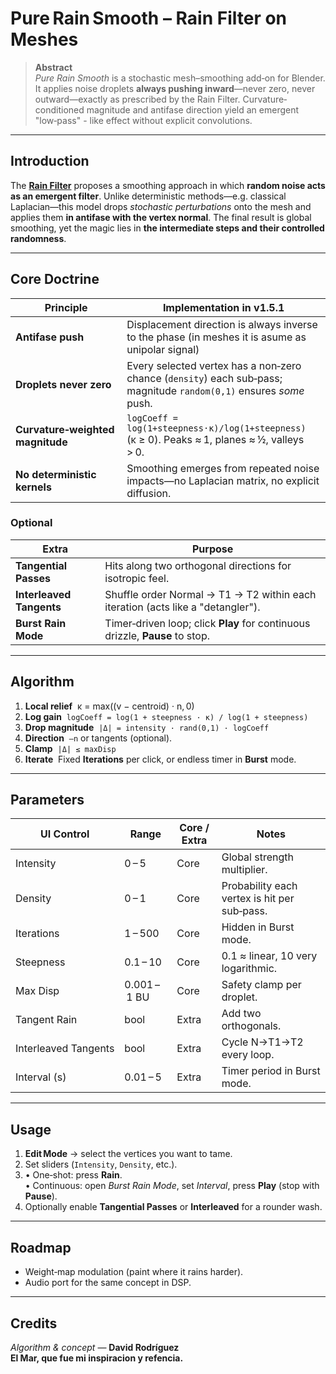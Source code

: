 # Pure Rain Smooth – Rain Filter on Meshes

> **Abstract**  
> *Pure Rain Smooth* is a stochastic mesh–smoothing add‑on for Blender.  It applies noise droplets **always pushing inward**—never zero, never outward—exactly as prescribed by the Rain Filter.  Curvature‐conditioned magnitude and antifase direction yield an emergent "low‑pass" - like effect without explicit convolutions.

---

## Introduction

The [**Rain Filter**](https://github.com/infamedavid/NoiseFilter/tree/main) proposes a smoothing approach in which **random noise acts as an emergent filter**.  Unlike deterministic methods—e.g. classical Laplacian—this model drops *stochastic perturbations* onto the mesh and applies them **in antifase with the vertex normal**. The final result is global smoothing, yet the magic lies in **the intermediate steps and their controlled randomness**.

---

## Core Doctrine

| Principle | Implementation in v1.5.1 |
|-----------|--------------------------|
| **Antifase push** | Displacement direction is always inverse to the phase (in meshes it is asume as unipolar signal)
| **Droplets never zero** | Every selected vertex has a non‑zero chance (`density`) each sub‑pass; magnitude `random(0,1)` ensures *some* push. |
| **Curvature‑weighted magnitude** | `logCoeff = log(1+steepness·κ)/log(1+steepness)` (κ ≥ 0). Peaks ≈ 1, planes ≈ ½, valleys > 0. |
| **No deterministic kernels** | Smoothing emerges from repeated noise impacts—no Laplacian matrix, no explicit diffusion. |

### Optional 

| Extra | Purpose |
|-------|---------|
| **Tangential Passes** | Hits along two orthogonal directions for isotropic feel. |
| **Interleaved Tangents** | Shuffle order Normal → T1 → T2 within each iteration (acts like a "detangler"). |
| **Burst Rain Mode** | Timer‑driven loop; click **Play** for continuous drizzle, **Pause** to stop. |

---

## Algorithm

1. **Local relief**  κ = max((v − centroid) · n, 0)  
2. **Log gain**  `logCoeff = log(1 + steepness · κ) / log(1 + steepness)`  
3. **Drop magnitude**  `|Δ| = intensity · rand(0,1) · logCoeff`  
4. **Direction**  `–n` or tangents (optional).  
5. **Clamp**  `|Δ| ≤ maxDisp`  
6. **Iterate**  Fixed **Iterations** per click, or endless timer in **Burst** mode.

---

## Parameters

| UI Control | Range | Core / Extra | Notes |
|------------|-------|--------------|-------|
| Intensity | 0 – 5 | Core | Global strength multiplier. |
| Density | 0 – 1 | Core | Probability each vertex is hit per sub‑pass. |
| Iterations | 1 – 500 | Core | Hidden in Burst mode. |
| Steepness | 0.1 – 10 | Core | 0.1 ≈ linear, 10 very logarithmic. |
| Max Disp | 0.001 – 1 BU | Core | Safety clamp per droplet. |
| Tangent Rain | bool | Extra | Add two orthogonals. |
| Interleaved Tangents | bool | Extra | Cycle N→T1→T2 every loop. |
| Interval (s) | 0.01 – 5 | Extra | Timer period in Burst mode. |

---

## Usage

1. **Edit Mode** → select the vertices you want to tame.  
2. Set sliders (`Intensity`, `Density`, etc.).  
3. • One‑shot: press **Rain**.  
   • Continuous: open *Burst Rain Mode*, set *Interval*, press **Play** (stop with **Pause**).  
4. Optionally enable **Tangential Passes** or **Interleaved** for a rounder wash.

---

## Roadmap

* Weight‑map modulation (paint where it rains harder).   
* Audio port for the same concept in DSP.

---

## Credits

*Algorithm & concept* — **David Rodríguez**  
**El Mar, que fue mi inspiracion y refencia.**


